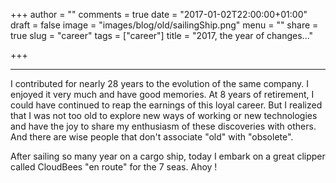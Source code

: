 +++
author = ""
comments = true
date = "2017-01-02T22:00:00+01:00"
draft = false
image = "images/blog/old/sailingShip.png"
menu = ""
share = true
slug = "career"
tags = ["career"]
title = "2017, the year of changes..."

+++

***

I contributed for nearly 28 years to the evolution of the same company. I enjoyed it very much and have good memories. At 8 years of retirement, I could have continued to reap the earnings of this loyal career. But I realized that I was not too old to explore new ways of working or new technologies and have the joy to share my enthusiasm of these discoveries with others. And there are wise people that don't associate "old" with "obsolete".


After sailing so many year on a cargo ship, today I embark on a great clipper called CloudBees "en route" for the 7 seas. Ahoy !